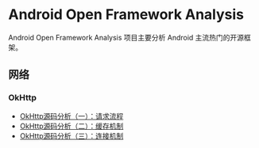 # Android Open Framework Analysis
Android Open Framework Analysis 项目主要分析 Android 主流热门的开源框架。

## 网络

### OkHttp

- [OkHttp源码分析（一）：请求流程](docs/OkHttp源码分析（一）：请求流程.md)
- [OkHttp源码分析（二）：缓存机制](docs/OkHttp源码分析（二）：缓存机制.md)
- [OkHttp源码分析（三）：连接机制](docs/OkHttp源码分析（三）：连接机制.md)

